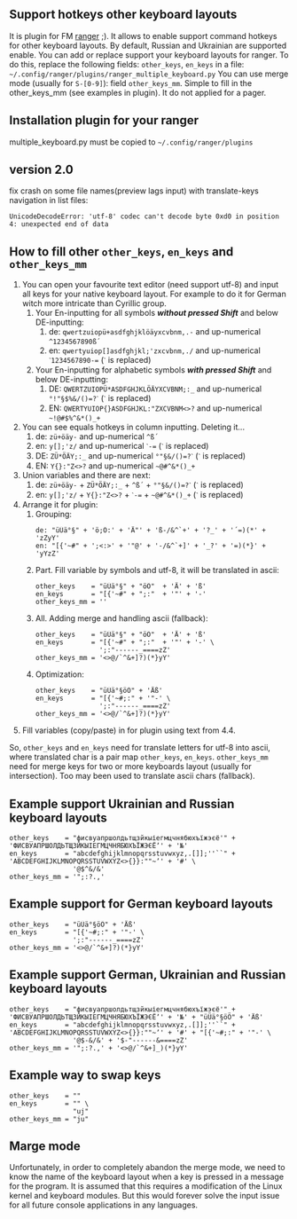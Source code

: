 Support hotkeys other keyboard layouts
----------------------------------------------------------------------
It is plugin for FM [ranger](https://github.com/ranger/ranger) ;).
It allows to enable support command hotkeys for other keyboard layouts.
By default, Russian and Ukrainian are supported enable.
You can add or replace support your keyboard layouts for ranger.
To do this, replace the following fields: `other_keys`, `en_keys` in a file:
`~/.config/ranger/plugins/ranger_multiple_keyboard.py`
You can use merge mode (usually for `S-[0-9]`): field `other_keys_mm`.
Simple to fill in the other_keys_mm (see examples in plugin).
It do not applied for a pager.


Installation plugin for your ranger
----------------------------------------------------------------------
multiple_keyboard.py must be copied to `~/.config/ranger/plugins`


version 2.0
----------------------------------------------------------------------
fix crash on some file names(preview lags input) with translate-keys navigation in list files:
```
UnicodeDecodeError: 'utf-8' codec can't decode byte 0xd0 in position 4: unexpected end of data
```

How to fill other `other_keys`, `en_keys` and `other_keys_mm`
----------------------------------------------------------------------
1. You can open your favourite text editor (need support utf-8) and input all keys for your
   native keyboard layout. For example to do it for German witch more intricate than Cyrillic group.
   1. Your En-inputting for all symbols ***without pressed Shift*** and below DE-inputting:
      1. de: `qwertzuiopü+asdfghjklöäyxcvbnm,.-` and up-numerical `^1234567890ß´`
      2. en: `qwertyuiop[]asdfghjkl;'zxcvbnm,./` and up-numerical `ˋ1234567890-=` (`ˋ` is replaced)
   2. Your En-inputting for alphabetic symbols ***with pressed Shift*** and below DE-inputting:
      1. DE: `QWERTZUIOPÜ*ASDFGHJKLÖÄYXCVBNM;:_` and up-numerical `°!"§$%&/()=?ˋ` (`ˋ` is replaced)
      2. EN: `QWERTYUIOP{}ASDFGHJKL:"ZXCVBNM<>?` and up-numerical `~!@#$%^&*()_+`
2. You can see equals hotkeys in column inputting. Deleting it...
   1. de: `zü+öäy-` and up-numerical `^ß´`
   2. en: `y[];'z/` and up-numerical `ˋ-=` (`ˋ` is replaced)
   3. DE: `ZÜ*ÖÄY;:_` and up-numerical `°"§&/()=?ˋ` (`ˋ` is replaced)
   4. EN: `Y{}:"Z<>?` and up-numerical `~@#^&*()_+`
3. Union variables and there are next:
   1. de: `zü+öäy-` + `ZÜ*ÖÄY;:_` + `^ß´` + `°"§&/()=?ˋ` (`ˋ` is replaced)
   2. en: `y[];'z/` + `Y{}:"Z<>?` + `ˋ-=` + `~@#^&*()_+` (`ˋ` is replaced)
4. Arrange it for plugin:
   1. Grouping:
      ```
      de: "üÜä°§" + 'ö;Ö:' + 'Ä"' + 'ß-/&^`+' + '?_' + '´=)(*' + 'zZyY'
      en: "[{'~#" + ';<:>' + '"@' + '-/&^`+]' + '_?' + '=)(*}' + 'yYzZ'
      ```
   2. Part. Fill variable by symbols and utf-8, it will be translated in ascii:
      ```
      other_keys    = "üÜä°§" + "öÖ"  + 'Ä' + 'ß'
      en_keys       = "[{'~#" + ";:"  + '"' + '-'
      other_keys_mm = ''
      ```
   3. All. Adding merge and handling ascii (fallback):
      ```
      other_keys    = "üÜä°§" + "öÖ"  + 'Ä' + 'ß'
      en_keys       = "[{'~#" + ";:"  + '"' + '-' \
                      ';:"------_====zZ'
      other_keys_mm = '<>@/`^&+]?)(*}yY'
      ```
   4. Optimization:
      ```
      other_keys    = "üÜä°§öÖ" + 'Äß'
      en_keys       = "[{'~#;:" + '"-' \
                      ';:"------_====zZ'
      other_keys_mm = '<>@/`^&+]?)(*}yY'
      ```
5. Fill variables (copy/paste) in for plugin using text from 4.4.

So, `other_keys` and `en_keys` need for translate letters for utf-8 into ascii, where translated char is a pair map `other_keys`, `en_keys`.
`other_keys_mm` need for merge keys for two or more keyboards layout (usually for intersection). Too may been used to translate ascii chars (fallback).

## Example support Ukrainian and Russian keyboard layouts
```
other_keys    = "фисвуапршолдьтщзйкыіегмцчнябюхъїжэєё'" + 'ФИСВУАПРШОЛДЬТЩЗЙКЫІЕГМЦЧНЯБЮХЪЇЖЭЄЁʼ' + '№'
en_keys       = "abcdefghijklmnopqrsstuvwxyz,.[]];''``" + 'ABCDEFGHIJKLMNOPQRSSTUVWXYZ<>{}}:""~ʼ' + '#' \
                '@$^&/&'
other_keys_mm = '";:?.,'
```

## Example support for German keyboard layouts
```
other_keys    = "üÜä°§öÖ" + 'Äß'
en_keys       = "[{'~#;:" + '"-' \
                ';:"------_====zZ'
other_keys_mm = '<>@/`^&+]?)(*}yY'
```

## Example support German, Ukrainian and Russian keyboard layouts
```
other_keys    = "фисвуапршолдьтщзйкыіегмцчнябюхъїжэєё'" + 'ФИСВУАПРШОЛДЬТЩЗЙКЫІЕГМЦЧНЯБЮХЪЇЖЭЄЁʼ' + '№' + "üÜä°§öÖ" + 'Äß'
en_keys       = "abcdefghijklmnopqrsstuvwxyz,.[]];''``" + 'ABCDEFGHIJKLMNOPQRSSTUVWXYZ<>{}}:""~ʼ' + '#' + "[{'~#;:" + '"-' \
                '@$-&/&' + '$-"------&====zZ'
other_keys_mm = '";:?.,' + '<>@/`^&+]_)(*}yY'
```

## Example way to swap keys
```
other_keys    = ""
en_keys       = "" \
                "uj"
other_keys_mm = "ju"
```

Marge mode
----------------------------------------------------------------------
Unfortunately, in order to completely abandon the merge mode, we need to know the name of the keyboard layout when a key is pressed in a message for the program.
It is assumed that this requires a modification of the Linux kernel and keyboard modules. But this would forever solve the input issue for all future console applications in any languages.